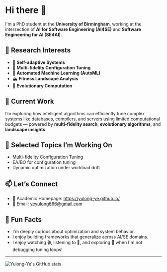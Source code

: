 # Hi there 👋

I'm a PhD student at the **University of Birmingham**, working at the intersection of **AI for Software Engineering (AI4SE)** and **Software Engineering for AI (SE4AI)**.

## 🧐 Research Interests
- 🧠 **Self-adaptive Systems**
- 🔁 **Multi-fidelity Configuration Tuning**
- 🤖 **Automated Machine Learning (AutoML)**
- 🏔️ **Fitness Landscape Analysis**
- 🧬 **Evolutionary Computation**

## 🚀 Current Work
I’m exploring how intelligent algorithms can efficiently tune complex systems like databases, compilers, and servers using limited computational budgets — powered by **multi-fidelity search**, **evolutionary algorithms**, and **landscape insights**.

## 📂 Selected Topics I’m Working On
- Multi-fidelity Configuration Tuning
- EA/BO for configuration tuning
- Dynamic optimization under workload drift

## 📫 Let’s Connect
- 📖 Academic Homepage: https://yulong-ye.github.io/
- 📧 Email: yeyulong666@gmail.com

## 🎯 Fun Facts
- I'm deeply curious about optimization and system behavior.
- I enjoy building frameworks that generalize across AI/SE domains.
- I enjoy watching 🎬, listening to 🎵, and exploring 🥘 when I'm not debugging tuning loops!

---

![Yulong-Ye's GitHub stats](https://github-readme-stats.vercel.app/api?username=Yulong-Ye&show_icons=true&theme=tokyonight)
